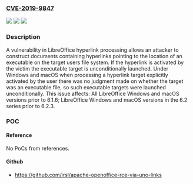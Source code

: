 ### [CVE-2019-9847](https://cve.mitre.org/cgi-bin/cvename.cgi?name=CVE-2019-9847)
![](https://img.shields.io/static/v1?label=Product&message=LibreOffice&color=blue)
![](https://img.shields.io/static/v1?label=Version&message=%3C%206.1.6%20&color=brighgreen)
![](https://img.shields.io/static/v1?label=Vulnerability&message=Code%20Execution%20Vulnerability&color=brighgreen)

### Description

A vulnerability in LibreOffice hyperlink processing allows an attacker to construct documents containing hyperlinks pointing to the location of an executable on the target users file system. If the hyperlink is activated by the victim the executable target is unconditionally launched. Under Windows and macOS when processing a hyperlink target explicitly activated by the user there was no judgment made on whether the target was an executable file, so such executable targets were launched unconditionally. This issue affects: All LibreOffice Windows and macOS versions prior to 6.1.6; LibreOffice Windows and macOS versions in the 6.2 series prior to 6.2.3.

### POC

#### Reference
No PoCs from references.

#### Github
- https://github.com/irsl/apache-openoffice-rce-via-uno-links

